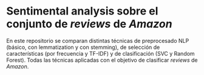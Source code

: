 # Sentimental analysis sobre el conjunto de *reviews* de *Amazon*

En este repositorio se comparan distintas técnicas de preprocesado NLP (básico, con lemmatization y con stemming), de selección de características (por frecuencia y TF-IDF) y de clasificación (SVC y Random Forest). Todas las técnicas aplicadas con el objetivo de clasificar *reviews* de *Amazon*.
